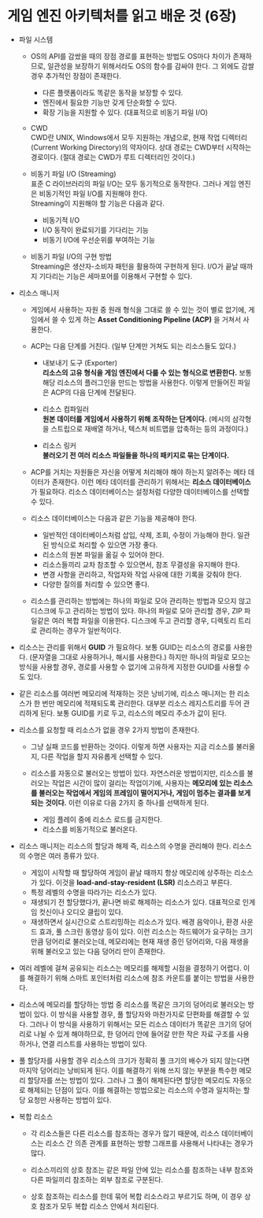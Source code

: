 # 게임 엔진 아키텍처를 읽고 배운 것 (6장)

- 파일 시스템
  
  - OS의 API를 감쌌을 때의 장점
  경로를 표현하는 방법도 OS마다 차이가 존재하므로, 일관성을 보장하기 위해서라도 OS의 함수를 감싸야 한다. 그 외에도 감쌀 경우 추가적인 장점이 존재한다.
    - 다른 플랫폼이라도 똑같은 동작을 보장할 수 있다.
    - 엔진에서 필요한 기능만 갖게 단순화할 수 있다.
    - 확장 기능을 지원할 수 있다. (대표적으로 비동기 파일 I/O)

  - CWD  
  CWD란 UNIX, Windows에서 모두 지원하는 개념으로, 현재 작업 디렉터리 (Current Working Directory)의 약자이다. 상대 경로는 CWD부터 시작하는 경로이다. (절대 경로는 CWD가 루트 디렉터리인 것이다.)

  - 비동기 파일 I/O (Streaming)  
  표준 C 라이브러리의 파일 I/O는 모두 동기적으로 동작한다. 그러나 게임 엔진은 비동기적인 파일 I/O를 지원해야 한다.  
  Streaming이 지원해야 할 기능은 다음과 같다.  
    - 비동기적 I/O
    - I/O 동작이 완료되기를 기다리는 기능
    - 비동기 I/O에 우선순위를 부여하는 기능

  - 비동기 파일 I/O의 구현 방법  
  Streaming은 생산자-소비자 패턴을 활용하여 구현하게 된다. I/O가 끝날 때까지 기다리는 기능은 세마포어를 이용해서 구현할 수 있다.

- 리소스 매니저
  
  - 게임에서 사용하는 자원 중 원래 형식을 그대로 쓸 수 있는 것이 별로 없기에, 게임에서 쓸 수 있게 하는 **Asset Conditioning Pipeline (ACP)** 을 거쳐서 사용한다.

  - ACP는 다음 단계를 거친다. (일부 단계만 거쳐도 되는 리소스들도 있다.)

    - 내보내기 도구 (Exporter)  
    **리소스의 고유 형식을 게임 엔진에서 다룰 수 있는 형식으로 변환한다.** 보통 해당 리소스의 플러그인을 만드는 방법을 사용한다. 이렇게 만들어진 파일은 ACP의 다음 단계에 전달된다.

    - 리소스 컴파일러  
    **원본 데이터를 게임에서 사용하기 위해 조작하는 단계이다.** (메시의 삼각형을 스트립으로 재배열 하거나, 텍스처 비트맵을 압축하는 등의 과정이다.)

    - 리소스 링커  
    **불러오기 전 여러 리소스 파일들을 하나의 패키지로 묶는 단계이다.**

  - ACP를 거치는 자원들은 자신을 어떻게 처리해야 해야 하는지 알려주는 메타 데이터가 존재한다. 이런 메타 데이터를 관리하기 위해서는 **리소스 데이터베이스** 가 필요하다. 리소스 데이터베이스는 설정처럼 다양한 데이터베이스를 선택할 수 있다.

  - 리소스 데이터베이스는 다음과 같은 기능을 제공해야 한다.
    - 일반적인 데이터베이스처럼 삽입, 삭제, 조회, 수정이 가능해야 한다. 일관된 방식으로 처리할 수 있으면 가장 좋다.
    - 리소스의 원본 파일을 옮길 수 있어야 한다.
    - 리소스들끼리 교차 참조할 수 있으면서, 참조 무결성을 유지해야 한다.
    - 변경 사항을 관리하고, 작업자와 작업 사유에 대한 기록을 갖춰야 한다.
    - 다양한 질의를 처리할 수 있으면 좋다.

  - 리소스를 관리하는 방법에는 하나의 파일로 모아 관리하는 방법과 모으지 않고 디스크에 두고 관리하는 방법이 있다. 하나의 파일로 모아 관리할 경우, ZIP 파일같은 여러 복합 파일을 이용한다. 디스크에 두고 관리할 경우, 디렉토리 트리로 관리하는 경우가 일반적이다.  

- 리소스는 관리를 위해서 **GUID** 가 필요하다. 보통 GUID는 리소스의 경로를 사용한다. (문자열을 그대로 사용하거나, 해시를 사용한다.) 하지만 하나의 파일로 모으는 방식을 사용할 경우, 경로를 사용할 수 없기에 고유하게 지정한 GUID를 사용할 수도 있다.

- 같은 리소스를 여러번 메모리에 적재하는 것은 낭비기에, 리소스 매니저는 한 리소스가 한 번만 메모리에 적재되도록 관리한다. 대부분 리소스 레지스트리를 두어 관리하게 된다. 보통 GUID를 키로 두고, 리소스의 메모리 주소가 값이 된다.  

- 리소스를 요청할 때 리소스가 없을 경우 2가지 방법이 존재한다.
  
  - 그냥 실패 코드를 반환하는 것이다. 이렇게 하면 사용자는 지금 리소스를 불러올지, 다른 작업을 할지 자유롭게 선택할 수 있다.

  - 리소스를 자동으로 불러오는 방법이 있다. 자연스러운 방법이지만, 리소스를 불러오는 작업은 시간이 많이 걸리는 작업이기에, 사용자는 **메모리에 있는 리소스를 불러오는 작업에서 게임의 프레임이 떨어지거나, 게임이 멈추는 결과를 보게 되는 것이다.** 이런 이유로 다음 2가지 중 하나를 선택하게 된다.
    - 게임 플레이 중에 리소스 로드를 금지한다.
    - 리소스를 비동기적으로 불러온다.

- 리소스 매니저는 리소스의 할당과 해제 즉, 리소스의 수명을 관리해야 한다. 리소스의 수명은 여러 종류가 있다.
  - 게임이 시작할 때 할당하여 게임이 끝날 때까지 항상 메모리에 상주하는 리소스가 있다. 이것을 **load-and-stay-resident (LSR)** 리소스라고 부른다.
  - 특정 레벨의 수명을 따라가는 리소스가 있다.
  - 재생되기 전 할당했다가, 끝나면 바로 해제하는 리소스가 있다. 대표적으로 인게임 컷신이나 오디오 클립이 있다.
  - 재생하면서 실시간으로 스트리밍하는 리소스가 있다. 배경 음악이나, 환경 사운드 효과, 풀 스크린 동영상 등이 있다. 이런 리소스는 하드웨어가 요구하는 크기만큼 덩어리로 불러오는데, 메모리에는 현재 재생 중인 덩어리와, 다음 재생을 위해 불러오고 있는 다음 덩어리 만이 존재한다.

- 여러 레벨에 걸쳐 공유되는 리소스는 메모리를 해제할 시점을 결정하기 어렵다. 이를 해결하기 위해 스마트 포인터처럼 리소스에 참조 카운트를 붙이는 방법을 사용한다.

- 리소스에 메모리를 할당하는 방법 중 리소스를 똑같은 크기의 덩어리로 불러오는 방법이 있다. 이 방식을 사용할 경우, 풀 할당자와 마찬가지로 단편화를 해결할 수 있다. 그러나 이 방식을 사용하기 위해서는 모든 리소스 데이터가 똑같은 크기의 덩어리로 나뉠 수 있게 해야하므로, 한 덩어리 안에 들어갈 만한 작은 자료 구조를 사용하거나, 연결 리스트를 사용하는 방법이 있다.

- 풀 할당자를 사용할 경우 리소스의 크기가 정확히 풀 크기의 배수가 되지 않는다면 마지막 덩어리는 낭비되게 된다. 이를 해결하기 위해 쓰지 않는 부분을 특수한 메모리 할당자를 쓰는 방법이 있다. 그러나 그 풀이 해제된다면 할당한 메모리도 자동으로 해제되는 단점이 있다. 이를 해결하는 방법으로는 리소스의 수명과 일치하는 할당 요청만 사용하는 방법이 있다.

- 복합 리소스
  
  - 각 리소스들은 다른 리소스를 참조하는 경우가 많기 때문에, 리소스 데이터베이스는 리소스 간 의존 관계를 표현하는 방향 그래프를 사용해서 나타내는 경우가 많다.
  
  - 리소스끼리의 상호 참조는 같은 파일 안에 있는 리소스를 참조하는 내부 참조와 다른 파일끼리 참조하는 외부 참조로 구분된다.

  - 상호 참조하는 리소스를 한데 묶어 복합 리소스라고 부르기도 하며, 이 경우 상호 참조가 모두 복합 리소스 안에서 처리된다.
  